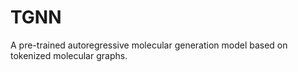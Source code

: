 # TGNN
A pre-trained autoregressive molecular generation model based on tokenized molecular graphs.
